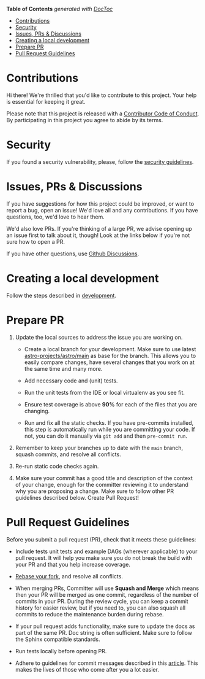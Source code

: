 <!-- START doctoc generated TOC please keep comment here to allow auto update -->
<!-- DON'T EDIT THIS SECTION, INSTEAD RE-RUN doctoc TO UPDATE -->
**Table of Contents**  *generated with [DocToc](https://github.com/thlorenz/doctoc)*

- [Contributions](#contributions)
- [Security](#security)
- [Issues, PRs & Discussions](#issues-prs--discussions)
- [Creating a local development](#creating-a-local-development)
- [Prepare PR](#prepare-pr)
- [Pull Request Guidelines](#pull-request-guidelines)

<!-- END doctoc generated TOC please keep comment here to allow auto update -->

# Contributions

Hi there! We're thrilled that you'd like to contribute to this project. Your help is essential for keeping it great.

Please note that this project is released with a [Contributor Code of Conduct](CODE_OF_CONDUCT.md).
By participating in this project you agree to abide by its terms.

# Security

If you found a security vulnerability, please, follow the [security guidelines](SECURITY.md).

# Issues, PRs & Discussions

If you have suggestions for how this project could be improved, or want to
report a bug, open an issue! We'd love all and any contributions. If you have questions, too, we'd love to hear them.

We'd also love PRs. If you're thinking of a large PR, we advise opening up an issue first to talk about it,
though! Look at the links below if you're not sure how to open a PR.

If you have other questions, use [Github Discussions](https://github.com/astronomer/astro-sdk/discussions).


# Creating a local development

Follow the steps described in [development](DEVELOPMENT.md).


# Prepare PR

1. Update the local sources to address the issue you are working on.

   * Create a local branch for your development. Make sure to use latest
     [astro-projects/astro/main](https://github.com/astronomer/astro-sdk) as base for the branch. This allows you to easily compare
     changes, have several changes that you work on at the same time and many more.

   * Add necessary code and (unit) tests.

   * Run the unit tests from the IDE or local virtualenv as you see fit.

   * Ensure test coverage is above **90%** for each of the files that you are changing.

   * Run and fix all the static checks. If you have
     pre-commits installed, this step is automatically run while you are committing your code.
     If not, you can do it manually via `git add` and then `pre-commit run`.

2. Remember to keep your branches up to date with the ``main`` branch, squash commits, and
   resolve all conflicts.

3. Re-run static code checks again.

4. Make sure your commit has a good title and description of the context of your change, enough
   for the committer reviewing it to understand why you are proposing a change. Make sure to follow other
   PR guidelines described below.
   Create Pull Request!


# Pull Request Guidelines

Before you submit a pull request (PR), check that it meets these guidelines:

-   Include tests unit tests and example DAGs (wherever applicable) to your pull request.
    It will help you make sure you do not break the build with your PR and that you help increase coverage.

-   [Rebase your fork](http://stackoverflow.com/a/7244456/1110993), and resolve all conflicts.

-   When merging PRs, Committer will use **Squash and Merge** which means then your PR will be merged as one commit,
    regardless of the number of commits in your PR.
    During the review cycle, you can keep a commit history for easier review, but if you need to,
    you can also squash all commits to reduce the maintenance burden during rebase.

-   If your pull request adds functionality, make sure to update the docs as part
    of the same PR. Doc string is often sufficient. Make sure to follow the
    Sphinx compatible standards.

-   Run tests locally before opening PR.

-   Adhere to guidelines for commit messages described in this [article](http://chris.beams.io/posts/git-commit/).
    This makes the lives of those who come after you a lot easier.
